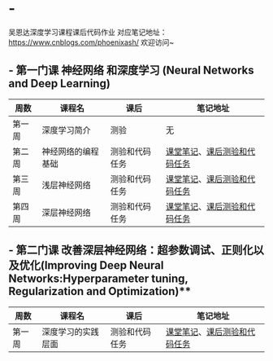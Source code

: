 # -
吴恩达深度学习课程课后代码作业
对应笔记地址：https://www.cnblogs.com/phoenixash/  欢迎访问~

## - 第一门课 神经网络 和深度学习 (Neural Networks and Deep Learning)

| 周数   | 课程名             | 课后           | 笔记地址                                 |
| ------ | ------------------ | -------------- | ---------------------------------------- |
| 第一周 | 深度学习简介       | 测验           | 无                                       |
| 第二周 | 神经网络的编程基础 | 测验和代码任务 | [课堂笔记][wl1]、[课后测验和代码任务][1] |
| 第三周 | 浅层神经网络       | 测验和代码任务 | [课堂笔记][wl2]、[课后测验和代码任务][2] |
| 第四周 | 深层神经网络       | 测验和代码任务 | [课堂笔记][wl3]、[课后测验和代码任务][3] |

[1]:https://www.cnblogs.com/phoenixash/p/11990146.html
[2]:https://www.cnblogs.com/phoenixash/p/12027801.html
[3]:https://www.cnblogs.com/phoenixash/p/12048137.html
[wl1]:https://www.cnblogs.com/phoenixash/p/11943611.html
[wl2]:https://www.cnblogs.com/phoenixash/p/12015698.html
[wl3]:https://www.cnblogs.com/phoenixash/p/12044648.html

## - 第二门课 改善深层神经网络：超参数调试、正则化以及优化(Improving Deep Neural Networks:Hyperparameter tuning, Regularization and Optimization)**

| 周数   | 课程名             | 课后           | 笔记地址                                   |
| ------ | ------------------ | -------------- | ------------------------------------------ |
| 第一周 | 深度学习的实践层面 | 测验和代码任务 | [课堂笔记][2wl1]、[课后测验和代码任务][21] |

[21]:https://www.cnblogs.com/phoenixash/p/12092355.html
[2wl1]:https://www.cnblogs.com/phoenixash/p/12084256.html

